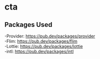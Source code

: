 # cta

## Packages Used
-Provider: https://pub.dev/packages/provider<br>
-Flim: https://pub.dev/packages/flim<br>
-Lottie: https://pub.dev/packages/lottie<br>
-intl: https://pub.dev/packages/intl<br>
